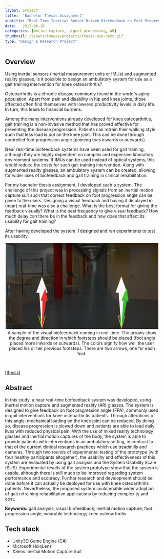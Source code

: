 ```yaml
---
layout: project
title:  "Bachelor Thesis Assignment"
subtitle: "Real-Time Inertial Sensor-Driven Biofeedback on Foot Progression Angle"
date:   2017-06-18
categories: [motion capture, signal processing, AR]
thumbnail: /assets/images/projects/thesis-exp-demo.gif
type: "Design & Research Project"
---
```


## Overview
Using inertial sensors (inertial measurement units or IMUs) and augmented reality glasses, is it possible to design an ambulatory system for use as a gait training intervention for knee osteoarthritis?

Osteoarthritis is a chronic disease commonly found in the world's aging population. Apart from pain and disability in hip and knee joints, those affected often find themselves with lowered productivity levels in daily life. In turn, this leads to financial burdens.

Among the many interventions already developed for knee osteoarthritis, gait training is a non-invasive method that has proved effective for preventing the disease progression. Patients can retrain their walking style such that less load is put on the knee joint. This can be done through controlled foot progression angle (pointing toes inwards or outwards).

Near real-time biofeedback systems have been used for gait training, although they are highly dependent on complex and expensive laboratory environment systems. If IMUs can be used instead of optical systems, this would reduce the costs for such gait training intervention. Along with augmented reality glasses, an ambulatory system can be created, allowing for wider uses of biofeedback and gait training in clinical rehabilitation.

For my bachelor thesis assignment, I developed such a system. The challenge of this project was in processing signals from an inertial motion capture suit such that correct feedback on foot progression angle can be given to the users. Designing a visual feedback and having it displayed in (near) real-time was also a challenge. What is the best format for giving the feedback visually? What is the best frequency to give visual feedback? How much delay can there be in the feedback and how does that affect its usability for gait training?

After having developed the system, I designed and ran experiments to test its usability. 

<p align="center">
<img src="/assets/images/projects/thesis-exp-demo.gif" alt="sample of visual biofeedback as a GIF" title="Sample of visual biofeedback in deployment" width="500px" />
<br/>
A sample of the visual biofeedback running in real-time. The arrows show the degree and direction in which footsteps should be placed (foot angle placed more inwards or outwards). The colors signify how well the user placed his or her previous footsteps. There are two arrows, one for each foot.
</p>
<br/>

<a href='/assets/docs/KwanSuppaiboonsuk-FinalThesis.pdf' target="_blank">[thesis]</a>

## Abstract
In this study, a near real-time biofeedback system was developed, using inertial motion capture and augmented reality (AR) glasses. The system is designed to give feedback on foot progression angle (FPA), commonly used in gait interventions for knee osteoarthritis patients. Through alterations of this angle, mechanical loading on the knee joint can be reduced. By doing so, disease progression is slowed down and patients are able to lead daily lives with reduced physical pain. With the use of mixed reality technology glasses and inertial motion captures of the body, the system is able to provide patients with interventions in an ambulatory setting, in contrast to that of the current clinical research practices which use treadmills and cameras. Through two rounds of experimental testing of the prototype (with four healthy participants altogether), the usability and effectiveness of this system are evaluated by using gait analysis and the System Usability Scale (SUS). Experimental results of the system prototype show that the system is usable, although there is still much to be improved regarding system performance and accuracy. Further research and development should be done before it can actually be deployed for use with knee osteoarthritis patients. Nevertheless, the proposed system could enable wider adoption of gait retraining rehabilitation applications by reducing complexity and cost.

**Keywords:** gait analysis; visual biofeedback; inertial motion capture; foot progression angle; wearable technology; knee osteoarthritis


## Tech stack
 - Unity3D Game Engine (C#)
 - Microsoft HoloLens
 - XSens Inertial Motion Capture Suit
